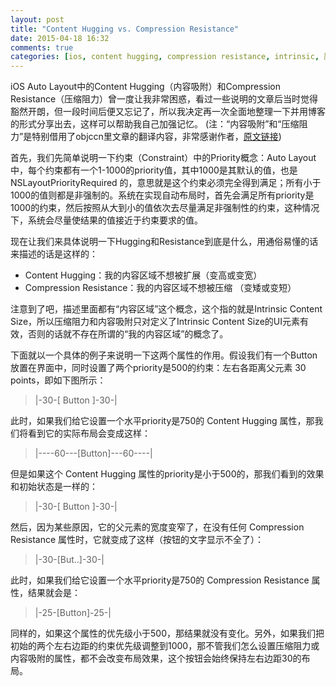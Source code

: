 ```yaml
---
layout: post
title: "Content Hugging vs. Compression Resistance"
date: 2015-04-18 16:32
comments: true
categories: [ios, content hugging, compression resistance, intrinsic, 压缩阻力, 内容吸附, autolayout]
---
```


iOS Auto Layout中的Content Hugging（内容吸附）和Compression Resistance（压缩阻力）曾一度让我非常困惑，看过一些说明的文章后当时觉得豁然开朗，但一段时间后便又忘记了，所以我决定再一次全面地整理一下并用博客的形式分享出去，这样可以帮助我自己加强记忆。
(注：“内容吸附”和“压缩阻力”是特别借用了objccn里文章的翻译内容，非常感谢作者，[原文链接](http://objccn.io/issue-3-5/))

首先，我们先简单说明一下约束（Constraint）中的Priority概念：Auto Layout中，每个约束都有一个1-1000的priority值，其中1000是其默认的值，也是 NSLayoutPriorityRequired 的，意思就是这个约束必须完全得到满足；所有小于1000的值则都是非强制的。系统在实现自动布局时，首先会满足所有priority是1000的约束，然后按照从大到小的值依次去尽量满足非强制性的约束，这种情况下，系统会尽量使结果的值接近于约束要求的值。

现在让我们来具体说明一下Hugging和Resistance到底是什么，用通俗易懂的话来描述的话是这样的：

- Content Hugging：我的内容区域不想被扩展（变高或变宽）
- Compression Resistance：我的内容区域不想被压缩 （变矮或变短）

注意到了吧，描述里面都有“内容区域”这个概念，这个指的就是Intrinsic Content Size，所以压缩阻力和内容吸附只对定义了Intrinsic Content Size的UI元素有效，否则的话就不存在所谓的“我的内容区域”的概念了。

下面就以一个具体的例子来说明一下这两个属性的作用。假设我们有一个Button放置在界面中，同时设置了两个priority是500的约束：左右各距离父元素 30 points，即如下图所示：

> |-30-[     Button     ]-30-|

此时，如果我们给它设置一个水平priority是750的 Content Hugging 属性，那我们将看到它的实际布局会变成这样：

> |----60---[Button]---60----|

但是如果这个 Content Hugging 属性的priority是小于500的，那我们看到的效果和初始状态是一样的：

> |-30-[     Button     ]-30-|

然后，因为某些原因，它的父元素的宽度变窄了，在没有任何 Compression Resistance 属性时，它就变成了这样（按钮的文字显示不全了）：

> |-30-[But..]-30-|

此时，如果我们给它设置一个水平priority是750的 Compression Resistance 属性，结果就会是：

> |-25-[Button]-25-|

同样的，如果这个属性的优先级小于500，那结果就没有变化。另外，如果我们把初始的两个左右边距的约束优先级调整到1000，那不管我们怎么设置压缩阻力或内容吸附的属性，都不会改变布局效果，这个按钮会始终保持左右边距30的布局。
